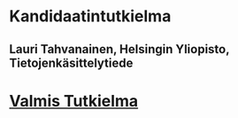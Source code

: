# Kandidaatintutkielma
## Lauri Tahvanainen, Helsingin Yliopisto, Tietojenkäsittelytiede

# [Valmis Tutkielma](https://github.com/LauriTahvanainen/KandidaatinTutkielma/blob/main/TahvanainenLauriSatunnaisuusLohkoketjusovelluksissa.pdf)
